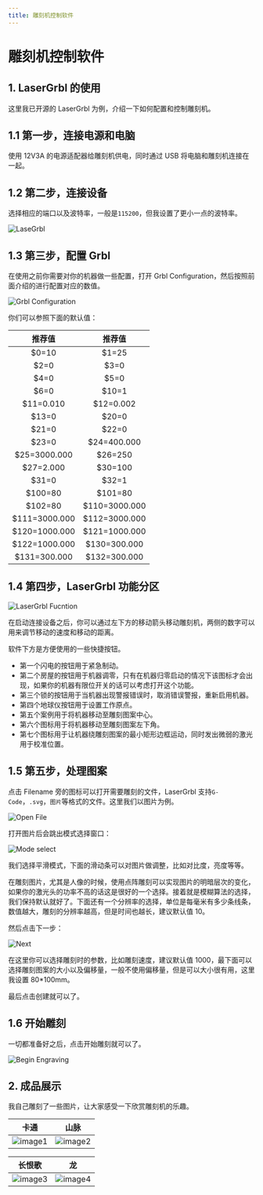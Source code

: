```yaml
---
title: 雕刻机控制软件
---
```


# 雕刻机控制软件

## 1. LaserGrbl 的使用

这里我已开源的 LaserGrbl 为例，介绍一下如何配置和控制雕刻机。

## 1.1 第一步，连接电源和电脑

使用 12V3A 的电源适配器给雕刻机供电，同时通过 USB 将电脑和雕刻机连接在一起。

## 1.2 第二步，连接设备

选择相应的端口以及波特率，一般是`115200`，但我设置了更小一点的波特率。

![LaseGrbl](./images/3-1.png)

## 1.3 第三步，配置 Grbl

在使用之前你需要对你的机器做一些配置，打开 Grbl Configuration，然后按照前面介绍的进行配置对应的数值。

![Grbl Configuration](./images/3-2.png)

你们可以参照下面的默认值：

|    推荐值     |    推荐值     |
| :-----------: | :-----------: |
|     $0=10     |     $1=25     |
|     $2=0      |     $3=0      |
|     $4=0      |     $5=0      |
|     $6=0      |     $10=1     |
|   $11=0.010   |   $12=0.002   |
|     $13=0     |     $20=0     |
|     $21=0     |     $22=0     |
|     $23=0     |  $24=400.000  |
| $25=3000.000  |    $26=250    |
|   $27=2.000   |    $30=100    |
|     $31=0     |     $32=1     |
|    $100=80    |    $101=80    |
|    $102=80    | $110=3000.000 |
| $111=3000.000 | $112=3000.000 |
| $120=1000.000 | $121=1000.000 |
| $122=1000.000 | $130=300.000  |
| $131=300.000  | $132=300.000  |

## 1.4 第四步，LaserGrbl 功能分区

![LaserGrbl Fucntion](./images/3-3.png)

在启动连接设备之后，你可以通过左下方的移动箭头移动雕刻机，两侧的数字可以用来调节移动的速度和移动的距离。

软件下方是方便使用的一些快捷按钮。

- 第一个闪电的按钮用于紧急制动。
- 第二个房屋的按钮用于机器调零，只有在机器归零启动的情况下该图标才会出现，如果你的机器有限位开关的话可以考虑打开这个功能。
- 第三个锁的按钮用于当机器出现警报错误时，取消错误警报，重新启用机器。
- 第四个地球仪按钮用于设置工作原点。
- 第五个案例用于将机器移动至雕刻图案中心。
- 第六个图标用于将机器移动至雕刻图案左下角。
- 第七个图标用于让机器绕雕刻图案的最小矩形边框运动，同时发出微弱的激光用于校准位置。

## 1.5 第五步，处理图案

点击 Filename 旁的图标可以打开需要雕刻的文件，LaserGrbl 支持`G-Code`，`.svg`，`图片`等格式的文件。这里我们以图片为例。

![Open File](./images/3-4.png)

打开图片后会跳出模式选择窗口：

![Mode select](./images/3-5.png)

我们选择平滑模式，下面的滑动条可以对图片做调整，比如对比度，亮度等等。

在雕刻图片，尤其是人像的时候，使用点阵雕刻可以实现图片的明暗层次的变化，如果你的激光头的功率不高的话这是很好的一个选择。接着就是模糊算法的选择，我们保持默认就好了。下面还有一个分辨率的选择，单位是每毫米有多少条线条，数值越大，雕刻的分辨率越高，但是时间也越长，建议默认值 10。

然后点击下一步：

![Next](./images/3-6.png)

在这里你可以选择雕刻时的参数，比如雕刻速度，建议默认值 1000，最下面可以选择雕刻图案的大小以及偏移量，一般不使用偏移量，但是可以大小很有用，这里我设置 80\*100mm。

最后点击创建就可以了。

## 1.6 开始雕刻

一切都准备好之后，点击开始雕刻就可以了。

![Begin Engraving](./images/3-7.png)

## 2. 成品展示

我自己雕刻了一些图片，让大家感受一下欣赏雕刻机的乐趣。

|            卡通             |            山脉             |
| :-------------------------: | :-------------------------: |
| ![image1](./images/3-8.png) | ![image2](./images/3-9.png) |

|            长恨歌            |              龙              |
| :--------------------------: | :--------------------------: |
| ![image3](./images/3-10.png) | ![image4](./images/3-11.png) |
